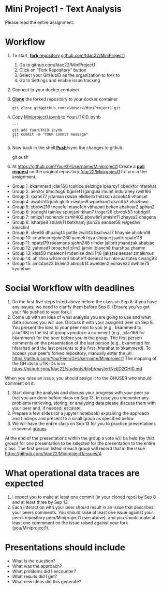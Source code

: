 Mini Project1 - Text Analysis
===========

Please read the entire assignment.

Workflow
===============
1. To start, [**fork** repository][forking] [github.com/fdac22/MiniProject1][assignment]
    1. Go to github.com/fdac22/MiniProject1
    1. Click on "Fork Repository" button
	1. Select your GitHubID as the organization to fork to
	1. Go to Settings and enable issue tracking
1. Connect to your docker container
1. [**Clone**][ref-clone] the forked repository to your docker container

     ```
     git clone git@github.com:<GHUser>/MiniProject1.git
     ```
1. Copy [Miniproject1.ipynb](https://github.com/fdac22/MiniProject1/blob/master/MiniProject1.ipynb) to YourUTKID.ipynb

       ```
       git add YourUTKID.ipynb
       git commit -m "YOUR commit message"
       ```
1. Now back in the shell [**Push**][ref-push]/sync the changes to github.

	git push

1. At https://github.com/YourGHUsername/Miniproject1
   Create a [**pull request**][pull-request] on the
   original repository [fdac22/Miniproject1][assignment]  to
   turn in the assignment.

- Group 1: bkammerd jclar168 tcultice delzinga lpearcy1 cbeckfor hfarahat 
- Group 2: aenzor bmclaug6 bgullet1 lgangula imulet mduraney rwill166 
- Group 3: rpatel77 jstaman rswan elidberb tnitzsch acook46 vhanset 
- Group 4: awalsh15 jim5 gkirk rsexton8 wparham1 dscott57 vhazlewo 
- Group 5: cbrow216 tneuefei ntayefeh vbhupati beken abahour2 aphan2 
- Group 6: jrodeghi tainley spunjani tkhan7 troger28 cbrook53 robdgrif 
- Group 7: nmize1 rschenck csmit402 pbowlin1 smishr11 zhayes2 chagens 
- Group 8: lsharpe8 sblank11 batkhamj jsun36 eander68 relgedaw kmaclin1 
- Group 9: clee95 dhuang14 pattle zwilli13 bschwar7 hhaynie ahickm18 
- Group 10: cearhear cjohn260 oameli friya shoque jsadik spate118 
- Group 11: npatel79 rseamons sjohn248 rlinder jallbrit jmandzak ababjac 
- Group 12: yahmad1 broachel zlim2 jamin jblanch8 tharshba zhamm 
- Group 13: klee50 mdeleon1 mdenise dwill148 ljakstas aesser zmalkmus 
- Group 14: ahillhou whannon1 bbutle11 dseals3 lwrinkle aartates cwang93 
- Group 15: amcdan23 bklein3 abrock14 awelden2 echavez2 dwhite75 kyumhan 


Social Workflow with deadlines
==============================

1. Do the first five steps listed above before the class on Sep 8: if you have any
   issues, we need to clarify them before Sep 8. (Ensure you've got your file pushed to your fork.)
1. Come up with an idea of what analysis you are going to use and
   what data sources you will use. Discuss it with your assigned peer on Sep 8. 
   You present the idea to your peer next to you (e.g., bkammerd to jclar168) in the list of groups
   produce a comment (e.g., jclar168 for bkammerd) for the peer before you in the group. 
   The first person  comments on the presentation of
   the last person (e.g., bkammerd for hfarahat)  and the last presents to the first (hfarahat to bkammerd).  To access your peer's forked repository, manually enter the url:
   https://github.com/YourPeersGHUsername/Miniproject1
   The mapping of the GH ids to UTK IDs is in https://github.com/fdac22/students/blob/master/NetID2GHID.md 

When you raise an issue, you should assign it to the GHUSER who should comment on it.
1. Start doing the analysis and discuss your progress with your peer
   so that you are done before class on Sep 13. In case you encounter any problems
   retrieving, storing, or analyzing data please discuss them with
   your peer and, if needed, escalate.
1. Prepare a few slides (or a jupyter notebook) explaining the approach and findings and
   present to a small group as specified below.
1. We will have the entire class on Sep 13 for you to practice
   presentations in several [groups](https://github.com/fdac22/students/blob/master/TeamingAnalysis.ipynb)

    
At the end of the presentations within the group a vote will be held (by that group) for one presentation 
to be selected for the presentation to the entire class. The first person listed in each group will record that in the issue 
https://github.com/fdac22/Miniproject1/issues/4


What operational data traces are expected
==
1. I expect you to make at least one commit (in your cloned
   repo) by Sep 8 and at least three by Sep 13.
1. Each interaction with your peer should result in an issue that
   describes your peers comments. You should raise at least one issue against your peers repository peer/Miniproject1 (see above), and you should make at least one commment on the issue raised against your fork (you/Miniproject1). 

Presentations should include
===
* What is the question?
* What was the approach?
* What problems did I encounter?
* What results did I get?
* What new ideas did this generate?


<!-- Links -->
[assignment]: https://github.com/fdac22/Miniproject1
[forking]: https://guides.github.com/activities/forking/
[pull-request]: https://help.github.com/articles/creating-a-pull-request
[ref-clone]: https://help.github.com/en/articles/cloning-a-repository
[ref-commit]: https://readwrite.com/2013/10/02/github-for-beginners-part-2/
[ref-push]: https://help.github.com/en/articles/pushing-commits-to-a-remote-repository
